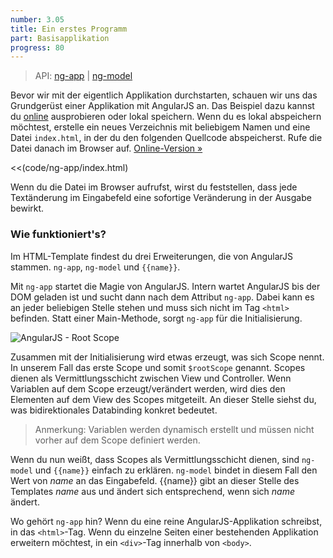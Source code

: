 ```yaml
---
number: 3.05
title: Ein erstes Programm
part: Basisapplikation
progress: 80
---
```


> API:
  [ng-app](http://docs.angularjs.org/api/ng.directive:ngApp) |
  [ng-model](http://docs.angularjs.org/api/ng.directive:ngModel)

Bevor wir mit der eigentlich Applikation durchstarten, schauen wir uns das Grundgerüst einer Applikation mit AngularJS an. Das Beispiel dazu kannst du [online](http://jsfiddle.net/angularjs_de/TeAGF/) ausprobieren oder lokal speichern. Wenn du es lokal abspeichern möchtest, erstelle ein neues Verzeichnis mit beliebigem Namen und eine Datei `index.html`, in der du den folgenden Quellcode abspeicherst. Rufe die Datei danach im Browser auf. [Online-Version »](http://jsfiddle.net/angularjs_de/TeAGF/)

<<(code/ng-app/index.html)

Wenn du die Datei im Browser aufrufst, wirst du feststellen, dass jede Textänderung im Eingabefeld eine sofortige Veränderung in der Ausgabe bewirkt.

### Wie funktioniert's?

Im HTML-Template findest du drei Erweiterungen, die von AngularJS stammen. `ng-app`, `ng-model` und `{{name}}`.

Mit `ng-app` startet die Magie von AngularJS. Intern wartet AngularJS bis der DOM geladen ist und sucht dann nach dem Attribut `ng-app`. Dabei kann es an jeder beliebigen Stelle stehen und muss sich nicht im Tag `<html>` befinden. Statt einer Main-Methode, sorgt `ng-app` für die Initialisierung.

![AngularJS - Root Scope](../images/figures/scope-root.png)

Zusammen mit der Initialisierung wird etwas erzeugt, was sich Scope nennt. In unserem Fall das erste Scope und somit `$rootScope` genannt. Scopes dienen als Vermittlungsschicht zwischen View und Controller. Wenn Variablen auf dem Scope erzeugt/verändert werden, wird dies den Elementen auf dem View des Scopes mitgeteilt. An dieser Stelle siehst du, was bidirektionales Databinding konkret bedeutet.

> Anmerkung: Variablen werden dynamisch erstellt und müssen nicht vorher auf dem Scope definiert werden.

Wenn du nun weißt, dass Scopes als Vermittlungsschicht dienen, sind `ng-model` und `{{name}}` einfach zu erklären. `ng-model` bindet in diesem Fall den Wert von *name* an das Eingabefeld. {{name}} gibt an dieser Stelle des Templates *name* aus und ändert sich entsprechend, wenn sich *name* ändert.

Wo gehört `ng-app` hin? Wenn du eine reine AngularJS-Applikation schreibst, in das `<html>`-Tag. Wenn du einzelne Seiten einer bestehenden Applikation erweitern möchtest, in ein `<div>`-Tag innerhalb von `<body>`.
